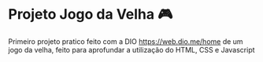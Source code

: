 # Projeto Jogo da Velha :video_game:

Primeiro projeto pratico feito  com a DIO https://web.dio.me/home de um jogo da velha, feito para aprofundar a utilização do HTML, CSS e Javascript
